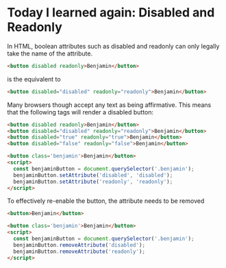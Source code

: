 # Today I learned again: Disabled and Readonly

In HTML, boolean attributes such as disabled and readonly can only legally take the name of the attribute.

```html
<button disabled readonly>Benjamin</button>
```

is the equivalent to

```html
<button disabled="disabled" readonly="readonly">Benjamin</button>
```

Many browsers though accept any text as being affirmative. This means that the following tags will render a disabled button:

```html
<button disabled readonly>Benjamin</button>
<button disabled="disabled" readonly="readonly">Benjamin</button>
<button disabled="true" readonly="true">Benjamin</button>
<button disabled="false" readonly="false">Benjamin</button>

<button class='benjamin'>Benjamin</button>
<script>
  const benjaminButton = document.querySelector('.benjamin');
  benjaminButton.setAttribute('disabled', 'disabled');
  benjaminButton.setAttribute('readonly', 'readonly');
</script>
```

To effectively re-enable the button, the attribute needs to be removed

```html
<button>Benjamin</button>

<button class='benjamin'>Benjamin</button>
<script>
  const benjaminButton = document.querySelector('.benjamin');
  benjaminButton.removeAttribute('disabled');
  benjaminButton.removeAttribute('readonly');
</script>
```

